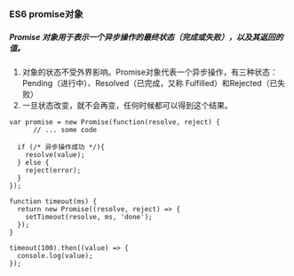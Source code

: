 ### ES6 promise对象

##### Promise 对象用于表示一个异步操作的最终状态（完成或失败），以及其返回的值。

   1. 对象的状态不受外界影响。Promise对象代表一个异步操作，有三种状态：Pending（进行中）、Resolved（已完成，又称 Fulfilled）和Rejected（已失败）     
   2. 一旦状态改变，就不会再变，任何时候都可以得到这个结果。
	
```
var promise = new Promise(function(resolve, reject) {
	  // ... some code

  if (/* 异步操作成功 */){
    resolve(value);
  } else {
    reject(error);
  }
});

function timeout(ms) {
  return new Promise((resolve, reject) => {
    setTimeout(resolve, ms, 'done');
  });
}

timeout(100).then((value) => {
  console.log(value);
});
```
